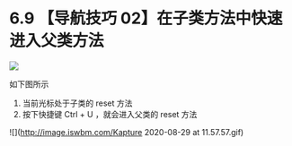 # 6.9 【导航技巧 02】在子类方法中快速进入父类方法

![](http://image.iswbm.com/20200804124133.png)

如下图所示

1. 当前光标处于子类的 reset 方法
2. 按下快捷键 Ctrl + U ，就会进入父类的 reset 方法

![](http://image.iswbm.com/Kapture 2020-08-29 at 11.57.57.gif)

